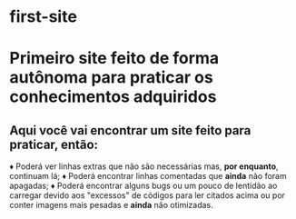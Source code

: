 # first-site
<h1>Primeiro site feito de forma autônoma para praticar os conhecimentos adquiridos</h1>

<h2>Aqui você vai encontrar um site feito para praticar, então:</h2>
♦ Poderá ver linhas extras que não são necessárias mas, <strong>por enquanto</strong>, continuam lá;
♦ Poderá encontrar linhas comentadas que <strong>ainda</strong> não foram apagadas;
♦ Poderá encontrar alguns bugs ou um pouco de lentidão ao carregar devido aos "excessos" de códigos para ler citados acima ou por conter imagens mais pesadas e <strong>ainda</strong> não otimizadas.
